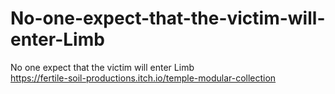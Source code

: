 # No-one-expect-that-the-victim-will-enter-Limb
No one expect that the victim will enter Limb  
https://fertile-soil-productions.itch.io/temple-modular-collection  
